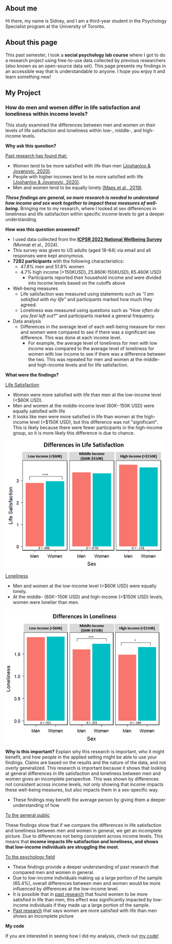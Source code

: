 ## About me
Hi there, my name is Sidney, and I am a third-year student in the Psychology Specialist program at the University of Toronto.
## About this page
This past semester, I took a **social psychology lab course** where I got to do a research project using free-to-use data collected by previous researchers (also known as an open-source data set). This page presents my findings in an accessible way that is understandable to anyone. I hope you enjoy it and learn something new!
## My Project
### How do men and women differ in life satisfaction and loneliness within income levels?
This study examined the differences between men and women on their levels of life satisfaction and loneliness within low-, middle-, and high-income levels.

**Why ask this question?**

<ins>Past research has found that:</ins>  
  - Women tend to be more satisfied with life than men [(Joshanloo & Jovanovic, 2020)](https://doi.org/10.1007/s00737-019-00998-w).
  - People with higher incomes tend to be more satisfied with life [(Joshanloo & Jovanovic, 2020)](https://doi.org/10.1007/s00737-019-00998-w).
  - Men and women tend to be equally lonely [(Maes et al., 2019)](https://doi.org/10.1002/per.2220).

***These findings are general, so more research is needed to understand how income and sex work together to impact these measures of well-being.*** Bringing me to my research, where I looked at sex differences in loneliness and life satisfaction within specific income levels to get a deeper understanding. 

**How was this question answered?**
  - I used data collected from the **[ICPSR 2022 National Wellbeing Survey](https://www.icpsr.umich.edu/web/ICPSR/studies/38964)** (Monnat et al., 2024).
  - This survey was given to US adults (aged 18-64) via email and all responses were kept anonymous. 
  - **7282 participants** with the following characteristics:
    - 47.8% men and 51.8% women
    - 4.7% high income (>$150K USD), 25.8% middle income ($60K-$150K USD), 65.4% low income (<$60K USD)
      - Participants reported their household income and were divided into income levels based on the cutoffs above
  - Well-being measures
    - Life satisfaction was measured using statements such as *“I am satisfied with my life”* and participants marked how much they agreed.
    - Loneliness was measured using questions such as *"How often do you feel left out?"* and participants marked a general frequency.
  - Data analysis
    - Differences in the average level of each well-being measure for men and women were compared to see if there was a significant sex difference. This was done at each income level.
      - For example, the average level of loneliness for men with low income was compared to the average level of loneliness for women with low income to see if there was a difference between the two. This was repeated for men and women at the middle- and high-income levels and for life satisfaction.
    
**What were the findings?**

<ins>Life Satisfaction</ins>
  - Women were more satisfied with life than men at the low-income level (<$60K USD).
  - Men and women at the middle-income level ($60K-$150K USD) were equally satisfied with life
  - It looks like men were more satisfied in life than women at the high-income level (>$150K USD), but this difference was not "significant". This is likely because there were fewer participants in the high-income group, so it is more likely this difference is due to chance.

![Sex differences in life satisfaction graph](/assets/img/satisfaction.jpg)

<ins>Loneliness</ins>
  - Men and women at the low-income level (<$60K USD) were equally lonely.
  - At the middle- ($60K-$150K USD) and high-income (>$150K USD) levels, women were lonelier than men.

![Sex differences in loneliness  graph](/assets/img/lonely.jpg)

**Why is this important?**
Explain why this research is important, who it might benefit, and how people in the applied setting might be able to use your findings. Claims are based on the results and the nature of the data, and not overly generalized.
This research is important because it shows that looking at general differences in life satisfaction and loneliness between men and women gives an incomplete perspective. This was shown by differences not consistent across income levels, not only showing that income impacts these well-being measures, but also impacts them in a sex-specific way. 
  - These findings may benefit the average person by giving them a deeper understanding of how 

<ins>To the general public</ins>

These findings show that if we compare the differences in life satisfaction and loneliness between men and women in general, we get an incomplete picture. Due to differences not being consistent across income levels. This means that **income impacts life satisfaction and loneliness, and shows that low-income individuals are struggling the most**. 

<ins>To the psychology field</ins>
  - These findings provide a deeper understanding of past research that compared men and women in general. 
  - Due to low-income individuals making up a large portion of the sample (65.4%), overall differences between men and women would be more influenced by differences at the low-income level.
  - It is possible that in [past research](https://doi.org/10.1007/s00737-019-00998-w) that found women to be more satisfied in life than men, this effect was significantly impacted by low-income individuals if they made up a large portion of the sample. 
  - [Past research](https://doi.org/10.1007/s00737-019-00998-w) that says women are more satisfied with life than men shows an incomplete picture


**My code**

If you are interested in seeing how I did my analysis, check out [my code!](https://github.com/sidneyspil/myproject/blob/a86bca1698269fe0ad22a81311facfc4f70c1949/Dataset-analysis.md)

